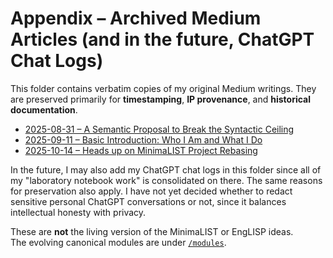 # Appendix – Archived Medium Articles (and in the future, ChatGPT Chat Logs)

This folder contains verbatim copies of my original Medium writings.
They are preserved primarily for **timestamping**, **IP provenance**, and **historical documentation**.

- [2025-08-31 – A Semantic Proposal to Break the Syntactic Ceiling](./2025-08-31-semantic-proposal.html)
- [2025-09-11 – Basic Introduction: Who I Am and What I Do](./2025-09-11-basic-introduction.html)
- [2025-10-14 – Heads up on MinimaLIST Project Rebasing](./2025-10-14-heads-up.html)

In the future, I may also add my ChatGPT chat logs in this folder since all
of my "laboratory notebook work" is consolidated on there. The same reasons
for preservation also apply. I have not yet decided whether to redact
sensitive personal ChatGPT conversations or not, since it balances
intellectual honesty with privacy.

These are **not** the living version of the MinimaLIST or EngLISP ideas.  
The evolving canonical modules are under [`/modules`](./modules).
